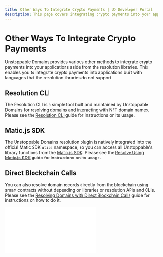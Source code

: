 ```yaml
---
title: Other Ways To Integrate Crypto Payments | UD Developer Portal
description: This page covers integrating crypto payments into your applications aside from the resolution libraries.
---
```


# Other Ways To Integrate Crypto Payments

Unstoppable Domains provides various other methods to integrate crypto payments into your applications aside from the resolution libraries. This enables you to integrate crypto payments into applications built with languages that the resolution libraries do not support.

## Resolution CLI

The Resolution CLI is a simple tool built and maintained by Unstoppable Domains for resolving domains and interacting with NFT domain names. Please see the [Resolution CLI](/developer-toolkit/resolution-integration-methods/resolution-cli.md) guide for instructions on its usage.

## Matic.js SDK

The Unstoppable Domains resolution plugin is natively integrated into the official Matic SDK `utils` namespace, so you can access all Unstoppable's library functions from the [Matic.js SDK](https://github.com/maticnetwork/matic.js). Please see the [Resolve Using Matic.js SDK](/developer-toolkit/resolution-integration-methods/resolution-libraries/resolve-with-maticjs.md) guide for instructions on its usage.

## Direct Blockchain Calls

You can also resolve domain records directly from the blockchain using smart contracts without depending on libraries or resolution APIs and CLIs. Please see the [Resolving Domains with Direct Blockchain Calls](/developer-toolkit/resolution-integration-methods/direct-blockchain-calls/resolve-unstoppable-domain-names.md) guide for instructions on how to do it.

<embed src="/snippets/_discord.md" />
